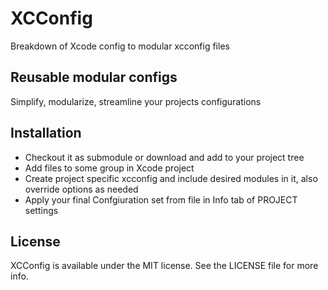 # XCConfig

Breakdown of Xcode config to modular xcconfig files

## Reusable modular configs

Simplify, modularize, streamline your projects configurations

## Installation

- Checkout it as submodule or download and add to your project tree
- Add files to some group in Xcode project
- Create project specific xcconfig and include desired modules in it, also override options as needed
- Apply your final Confgiuration set from file in Info tab of PROJECT settings

## License

XCConfig is available under the MIT license. See the LICENSE file for more info.
